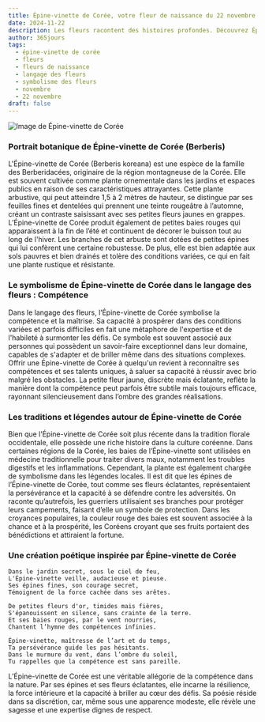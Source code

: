 ```yaml
---
title: Épine-vinette de Corée, votre fleur de naissance du 22 novembre
date: 2024-11-22
description: Les fleurs racontent des histoires profondes. Découvrez Épine-vinette de Corée, votre fleur de naissance du 22 novembre, ses symboles et récits fascinants. Plongez dans sa signification et son langage unique dans l'art floral.
author: 365jours
tags:
  - épine-vinette de corée
  - fleurs
  - fleurs de naissance
  - langage des fleurs
  - symbolisme des fleurs
  - novembre
  - 22 novembre
draft: false
---
```


![Image de Épine-vinette de Corée](https://cdn.pixabay.com/photo/2023/06/01/07/04/flowers-8032934_640.jpg#center)


### Portrait botanique de Épine-vinette de Corée (Berberis)

L'Épine-vinette de Corée (Berberis koreana) est une espèce de la famille des Berberidacées, originaire de la région montagneuse de la Corée. Elle est souvent cultivée comme plante ornementale dans les jardins et espaces publics en raison de ses caractéristiques attrayantes. Cette plante arbustive, qui peut atteindre 1,5 à 2 mètres de hauteur, se distingue par ses feuilles fines et dentelées qui prennent une teinte rougeâtre à l’automne, créant un contraste saisissant avec ses petites fleurs jaunes en grappes. L’Épine-vinette de Corée produit également de petites baies rouges qui apparaissent à la fin de l’été et continuent de décorer le buisson tout au long de l'hiver. Les branches de cet arbuste sont dotées de petites épines qui lui confèrent une certaine robustesse. De plus, elle est bien adaptée aux sols pauvres et bien drainés et tolère des conditions variées, ce qui en fait une plante rustique et résistante.

### Le symbolisme de Épine-vinette de Corée dans le langage des fleurs : Compétence

Dans le langage des fleurs, l’Épine-vinette de Corée symbolise la compétence et la maîtrise. Sa capacité à prospérer dans des conditions variées et parfois difficiles en fait une métaphore de l'expertise et de l'habileté à surmonter les défis. Ce symbole est souvent associé aux personnes qui possèdent un savoir-faire exceptionnel dans leur domaine, capables de s'adapter et de briller même dans des situations complexes. Offrir une Épine-vinette de Corée à quelqu'un revient à reconnaître ses compétences et ses talents uniques, à saluer sa capacité à réussir avec brio malgré les obstacles. La petite fleur jaune, discrète mais éclatante, reflète la manière dont la compétence peut parfois être subtile mais toujours efficace, rayonnant silencieusement dans l’ombre des grandes réalisations.

### Les traditions et légendes autour de Épine-vinette de Corée

Bien que l’Épine-vinette de Corée soit plus récente dans la tradition florale occidentale, elle possède une riche histoire dans la culture coréenne. Dans certaines régions de la Corée, les baies de l’Épine-vinette sont utilisées en médecine traditionnelle pour traiter divers maux, notamment les troubles digestifs et les inflammations. Cependant, la plante est également chargée de symbolisme dans les légendes locales. Il est dit que les épines de l’Épine-vinette de Corée, tout comme ses fleurs éclatantes, représentaient la persévérance et la capacité à se défendre contre les adversités. On raconte qu’autrefois, les guerriers utilisaient ses branches pour protéger leurs campements, faisant d’elle un symbole de protection. Dans les croyances populaires, la couleur rouge des baies est souvent associée à la chance et à la prospérité, les Coréens croyant que ses fruits portaient des bénédictions et attiraient la fortune.

### Une création poétique inspirée par Épine-vinette de Corée

```
Dans le jardin secret, sous le ciel de feu,
L'Épine-vinette veille, audacieuse et pieuse.
Ses épines fines, son courage secret,
Témoignent de la force cachée dans ses arêtes.

De petites fleurs d'or, timides mais fières,
S'épanouissent en silence, sans crainte de la terre.
Et ses baies rouges, par le vent nourries,
Chantent l’hymne des compétences infinies.

Épine-vinette, maîtresse de l’art et du temps,
Ta persévérance guide les pas hésitants.
Dans le murmure du vent, dans l’ombre du soleil,
Tu rappelles que la compétence est sans pareille.
```

L’Épine-vinette de Corée est une véritable allégorie de la compétence dans la nature. Par ses épines et ses fleurs éclatantes, elle incarne la résilience, la force intérieure et la capacité à briller au cœur des défis. Sa poésie réside dans sa discrétion, car, même sous une apparence modeste, elle révèle une sagesse et une expertise dignes de respect.
